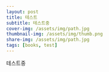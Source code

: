```yaml
---
layout: post
title: 테스트
subtitle: 테스트중
cover-img: /assets/img/path.jpg
thumbnail-img: /assets/img/thumb.png
share-img: /assets/img/path.jpg
tags: [books, test]
---
```


테스트중
